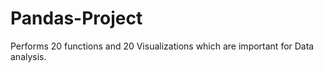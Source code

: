 # Pandas-Project
Performs 20 functions and 20 Visualizations which are important for Data analysis.
